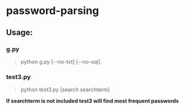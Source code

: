 # **password-parsing**

## Usage:
### g.py
> python g.py [--no-txt] [--no-sql].
### test3.py
> python test3.py [search searchterm]  


**If searchterm is not included test3 will find most frequent passwords**
